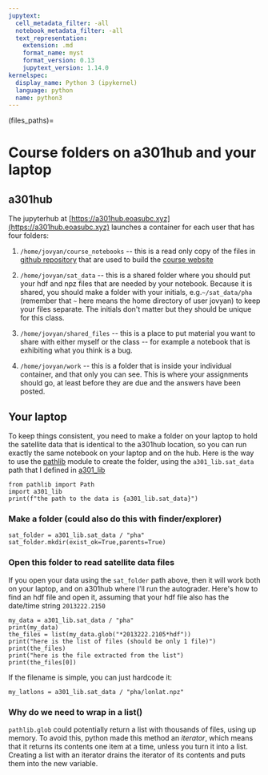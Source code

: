 ```yaml
---
jupytext:
  cell_metadata_filter: -all
  notebook_metadata_filter: -all
  text_representation:
    extension: .md
    format_name: myst
    format_version: 0.13
    jupytext_version: 1.14.0
kernelspec:
  display_name: Python 3 (ipykernel)
  language: python
  name: python3
---
```


(files_paths)=
# Course folders on a301hub and your laptop

## a301hub

The jupyterhub at  [https://a301hub.eoasubc.xyz](https://a301hub.eoasubc.xyz) launches a container for each user
that has four folders:

1. `/home/jovyan/course_notebooks`  -- this is a read only copy of the files in [github repository](https://github.com/phaustin/a301_students_eoas/tree/main/notebooks) 
that are used to build the [course website](https://eoasubc.xyz/a301_2022/notebooks/index.html)

2. `/home/jovyan/sat_data` -- this is a shared folder where you should put your
   hdf and npz files that are needed by your notebook.  Because it is shared,
   you should make a folder with your initials, e.g.`~/sat_data/pha` (remember
   that `~` here means the home directory of user jovyan) to keep
   your files separate.  The initials don't matter but they should be unique for this
   class.
   
3. `/home/jovyan/shared_files` -- this is a place to put material you want to share
   with either myself or the class -- for example a notebook that is exhibiting
   what you think is a bug.  
   
4. `/home/jovyan/work` -- this is a folder that is inside your individual container,
   and that only you can see.  This is where your assignments should go, at least
   before they are due and the answers have been posted.
   
## Your laptop

To keep things consistent, you need to make a folder on your laptop to hold the
satellite data that is identical to the a301hub location, so you can run exactly 
the same notebook on your laptop and on the hub.  Here is the way to use
the [pathlib](https://realpython.com/python-pathlib) module to create the folder, using the `a301_lib.sat_data` path that I defined in [a301_lib](https://github.com/phaustin/a301_students_eoas/blob/main/src/a301_lib/a301_lib/__init__.py)


```{code-cell} ipython3
from pathlib import Path
import a301_lib
print(f"the path to the data is {a301_lib.sat_data}")
```

### Make a folder (could also do this with finder/explorer)

```{code-cell} ipython3
sat_folder = a301_lib.sat_data / "pha"
sat_folder.mkdir(exist_ok=True,parents=True)
```

### Open this folder to read satellite data files

If you open your data using the `sat_folder` path above, then it will work both on
your laptop, and on a301hub where I'll run the autograder.  Here's how to find an hdf file 
and open it, assuming that your hdf file also has the date/time string `2013222.2150`

```{code-cell} ipython3
my_data = a301_lib.sat_data / "pha"
print(my_data)
the_files = list(my_data.glob("*2013222.2105*hdf"))
print("here is the list of files (should be only 1 file)")
print(the_files)
print("here is the file extracted from the list")
print(the_files[0])
```

If the filename is simple, you can just hardcode it:

```{code-cell} ipython3
my_latlons = a301_lib.sat_data / "pha/lonlat.npz"
```

### Why do we need to wrap in a list()

`pathlib.glob` could potentially return a list with thousands of files,
using up memory.  To avoid this, python made this method an *iterator*, which means that it returns its contents one item at a time, unless
you turn it into a list.  Creating a list with an iterator drains the
iterator of its contents and puts them into the new variable.
